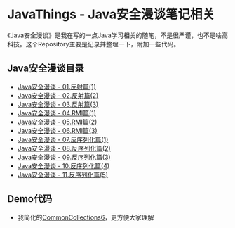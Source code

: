 # JavaThings - Java安全漫谈笔记相关

《Java安全漫谈》是我在写的一点Java学习相关的随笔，不是很严谨，也不是啥高科技。这个Repository主要是记录并整理一下，附加一些代码。

## Java安全漫谈目录

- [Java安全漫谈 - 01.反射篇(1)](https://t.zsxq.com/iyJiAMJ)
- [Java安全漫谈 - 02.反射篇(2)](https://t.zsxq.com/iIa2B2j)
- [Java安全漫谈 - 03.反射篇(3)](https://t.zsxq.com/MNRbayr)
- [Java安全漫谈 - 04.RMI篇(1)](https://t.zsxq.com/FMJiUrV)
- [Java安全漫谈 - 05.RMI篇(2)](https://t.zsxq.com/BuFy3zF)
- [Java安全漫谈 - 06.RMI篇(3)](https://t.zsxq.com/vZjaiuR)
- [Java安全漫谈 - 07.反序列化篇(1)](https://t.zsxq.com/NF2NfQf)
- [Java安全漫谈 - 08.反序列化篇(2)](https://t.zsxq.com/ieMZBQj)
- [Java安全漫谈 - 09.反序列化篇(3)](https://t.zsxq.com/BmIIAy3)
- [Java安全漫谈 - 10.反序列化篇(4)](https://t.zsxq.com/ZNZrJMZ)
- [Java安全漫谈 - 11.反序列化篇(5)](https://t.zsxq.com/FufUf2B)

## Demo代码

- 我简化的[CommonCollections6](deserialization/src/java/com/govuln/CommonsCollections6.java)，更方便大家理解

